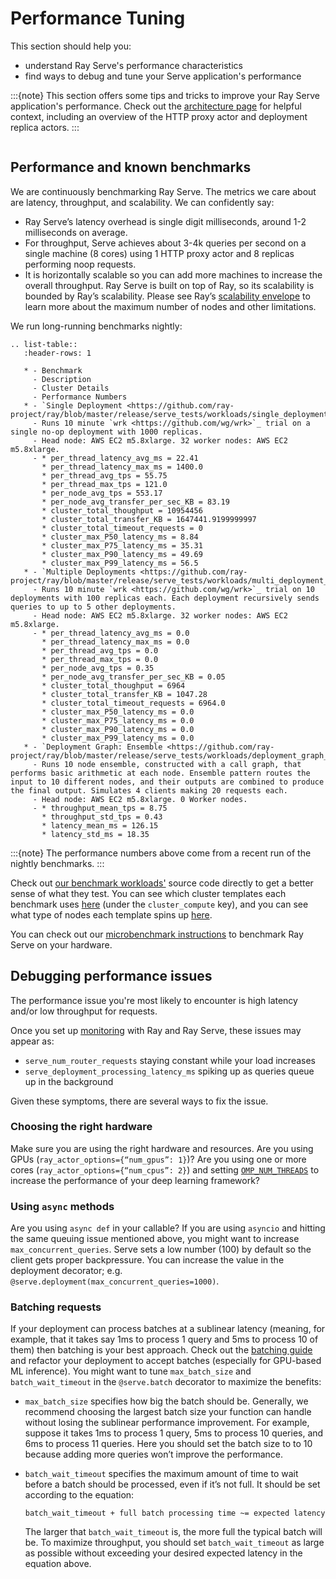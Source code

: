 # Performance Tuning

This section should help you:

- understand Ray Serve's performance characteristics
- find ways to debug and tune your Serve application's performance

:::{note}
This section offers some tips and tricks to improve your Ray Serve application's performance. Check out the [architecture page](serve-architecture) for helpful context, including an overview of the HTTP proxy actor and deployment replica actors.
:::

```{contents}
```

## Performance and known benchmarks

We are continuously benchmarking Ray Serve. The metrics we care about are latency, throughput, and scalability. We can confidently say:

- Ray Serve’s latency overhead is single digit milliseconds, around 1-2 milliseconds on average.
- For throughput, Serve achieves about 3-4k queries per second on a single machine (8 cores) using 1 HTTP proxy actor and 8 replicas performing noop requests.
- It is horizontally scalable so you can add more machines to increase the overall throughput. Ray Serve is built on top of Ray,
  so its scalability is bounded by Ray’s scalability. Please see Ray’s [scalability envelope](https://github.com/ray-project/ray/blob/master/release/benchmarks/README.md)
  to learn more about the maximum number of nodes and other limitations.

We run long-running benchmarks nightly:

```{eval-rst}
.. list-table::
   :header-rows: 1

   * - Benchmark
     - Description
     - Cluster Details
     - Performance Numbers
   * - `Single Deployment <https://github.com/ray-project/ray/blob/master/release/serve_tests/workloads/single_deployment_1k_noop_replica.py>`_
     - Runs 10 minute `wrk <https://github.com/wg/wrk>`_ trial on a single no-op deployment with 1000 replicas.
     - Head node: AWS EC2 m5.8xlarge. 32 worker nodes: AWS EC2 m5.8xlarge.
     - * per_thread_latency_avg_ms = 22.41
       * per_thread_latency_max_ms = 1400.0
       * per_thread_avg_tps = 55.75
       * per_thread_max_tps = 121.0
       * per_node_avg_tps = 553.17
       * per_node_avg_transfer_per_sec_KB = 83.19
       * cluster_total_thoughput = 10954456
       * cluster_total_transfer_KB = 1647441.9199999997
       * cluster_total_timeout_requests = 0
       * cluster_max_P50_latency_ms = 8.84
       * cluster_max_P75_latency_ms = 35.31
       * cluster_max_P90_latency_ms = 49.69
       * cluster_max_P99_latency_ms = 56.5
   * - `Multiple Deployments <https://github.com/ray-project/ray/blob/master/release/serve_tests/workloads/multi_deployment_1k_noop_replica.py>`_
     - Runs 10 minute `wrk <https://github.com/wg/wrk>`_ trial on 10 deployments with 100 replicas each. Each deployment recursively sends queries to up to 5 other deployments.
     - Head node: AWS EC2 m5.8xlarge. 32 worker nodes: AWS EC2 m5.8xlarge.
     - * per_thread_latency_avg_ms = 0.0
       * per_thread_latency_max_ms = 0.0
       * per_thread_avg_tps = 0.0
       * per_thread_max_tps = 0.0
       * per_node_avg_tps = 0.35
       * per_node_avg_transfer_per_sec_KB = 0.05
       * cluster_total_thoughput = 6964
       * cluster_total_transfer_KB = 1047.28
       * cluster_total_timeout_requests = 6964.0
       * cluster_max_P50_latency_ms = 0.0
       * cluster_max_P75_latency_ms = 0.0
       * cluster_max_P90_latency_ms = 0.0
       * cluster_max_P99_latency_ms = 0.0
   * - `Deployment Graph: Ensemble <https://github.com/ray-project/ray/blob/master/release/serve_tests/workloads/deployment_graph_wide_ensemble.py>`_
     - Runs 10 node ensemble, constructed with a call graph, that performs basic arithmetic at each node. Ensemble pattern routes the input to 10 different nodes, and their outputs are combined to produce the final output. Simulates 4 clients making 20 requests each.
     - Head node: AWS EC2 m5.8xlarge. 0 Worker nodes.
     - * throughput_mean_tps = 8.75
       * throughput_std_tps = 0.43
       * latency_mean_ms = 126.15
       * latency_std_ms = 18.35
```

:::{note}
The performance numbers above come from a recent run of the nightly benchmarks.
:::

<!--- See https://github.com/ray-project/ray/pull/27711 for more context on the benchmarks. -->

Check out [our benchmark workloads'](https://github.com/ray-project/ray/tree/master/release/serve_tests/workloads) source code directly to get a better sense of what they test. You can see which cluster templates each benchmark uses [here](https://github.com/ray-project/ray/blob/8eca6ae852e2d23bcf49680fef6f0384a1b63564/release/release_tests.yaml#L2328-L2576) (under the `cluster_compute` key), and you can see what type of nodes each template spins up [here](https://github.com/ray-project/ray/tree/master/release/serve_tests).

You can check out our [microbenchmark instructions](https://github.com/ray-project/ray/blob/master/python/ray/serve/benchmarks/README.md)
to benchmark Ray Serve on your hardware.

## Debugging performance issues

The performance issue you're most likely to encounter is high latency and/or low throughput for requests.

Once you set up [monitoring](serve-monitoring) with Ray and Ray Serve, these issues may appear as:

- `serve_num_router_requests` staying constant while your load increases
- `serve_deployment_processing_latency_ms` spiking up as queries queue up in the background

Given these symptoms, there are several ways to fix the issue.

### Choosing the right hardware

Make sure you are using the right hardware and resources.
Are you using GPUs (`ray_actor_options={“num_gpus”: 1}`)? Are you using one or more cores (`ray_actor_options={“num_cpus”: 2}`) and setting [`OMP_NUM_THREADS`](serve-omp-num-threads) to increase the performance of your deep learning framework?

### Using `async` methods

Are you using `async def` in your callable? If you are using `asyncio` and
hitting the same queuing issue mentioned above, you might want to increase
`max_concurrent_queries`. Serve sets a low number (100) by default so the client gets
proper backpressure. You can increase the value in the deployment decorator; e.g.
`@serve.deployment(max_concurrent_queries=1000)`.

### Batching requests

If your deployment can process batches at a sublinear latency
(meaning, for example, that it takes say 1ms to process 1 query and 5ms to process 10 of them)
then batching is your best approach. Check out the [batching guide](serve-batching) and
refactor your deployment to accept batches (especially for GPU-based ML inference). You might want to tune `max_batch_size` and `batch_wait_timeout` in the `@serve.batch` decorator to maximize the benefits:

- `max_batch_size` specifies how big the batch should be. Generally,
  we recommend choosing the largest batch size your function can handle
  without losing the sublinear performance improvement.
  For example, suppose it takes 1ms to process 1 query, 5ms to process 10 queries,
  and 6ms to process 11 queries. Here you should set the batch size to to 10
  because adding more queries won’t improve the performance.
- `batch_wait_timeout` specifies the maximum amount of time to wait before
  a batch should be processed, even if it’s not full.  It should be set according
  to the equation:
  
  ```
  batch_wait_timeout + full batch processing time ~= expected latency
  ```

  The larger that `batch_wait_timeout` is, the more full the typical batch will be.
  To maximize throughput, you should set `batch_wait_timeout` as large as possible without exceeding your desired expected latency in the equation above.
